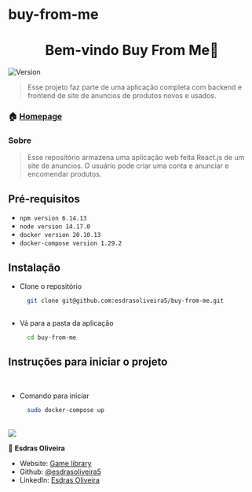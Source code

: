 # buy-from-me

<h1 align="center">Bem-vindo Buy From Me👋</h1>
<p>
  <img alt="Version" src="https://img.shields.io/badge/version-1.0.0-blue.svg?cacheSeconds=2592000" />  
</p>

> Esse projeto faz parte de uma aplicação completa com backend e frontend de site de anuncios de produtos novos e usados.

### 🏠 [Homepage](https://github.com/esdrasoliveira5/buy-from-me)

### Sobre
> Esse repositório armazena uma aplicação web feita React.js de um site de anuncios. O usuário pode criar uma conta e anunciar e encomendar produtos.


## Pré-requisitos

- `npm version 6.14.13`
- `node version 14.17.0`
- `docker version 20.10.13`
- `docker-compose version 1.29.2`

## Instalação

- Clone o repositório
  ```sh
    git clone git@github.com:esdrasoliveira5/buy-from-me.git
    

- Vá para a pasta da aplicação
  ```sh
    cd buy-from-me


## Instruções para iniciar o projeto

<br>

- Comando para iniciar

  ```sh
    sudo docker-compose up


<br/>

<img src="./public/Screenshot from 2022-03-03 17-00-06.png" >

👤 **Esdras Oliveira**

* Website: [Game library](https://gameslibrary5713.vercel.app/)
* Github: [@esdrasoliveira5](https://github.com/esdrasoliveira5)
* LinkedIn: [Esdras Oliveira](https://www.linkedin.com/in/esdrasmoliveira/)